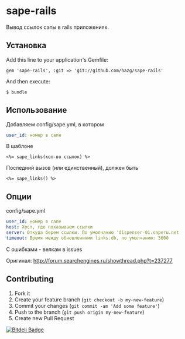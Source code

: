 # sape-rails

Вывод ссылок сапы в rails приложениях.


## Установка

Add this line to your application's Gemfile:

    gem 'sape-rails', :git => 'git://github.com/hazg/sape-rails'

And then execute:

    $ bundle

## Использование
  
Добавляем config/sape.yml, в котором
```yml
user_id: номер в сапе
```

В шаблоне
```erb  
<%= sape_links(кол-во ссылок) %>
```
Последний вызов (или единственный), должен быть
```erb  
<%= sape_links() %>
```
## Опции

config/sape.yml
```yml
user_id: номер в сапе
host: Хост, где показываем ссылки
server: Откуда берем ссылки. По умолчанию 'dispenser-01.saperu.net
timeout: Время между обновлениями links.db, по умолчанию: 3600
```
C ошибками - велкам в issues

Оригинал: http://forum.searchengines.ru/showthread.php?t=237277

## Contributing

1. Fork it
2. Create your feature branch (`git checkout -b my-new-feature`)
3. Commit your changes (`git commit -am 'Add some feature'`)
4. Push to the branch (`git push origin my-new-feature`)
5. Create new Pull Request


[![Bitdeli Badge](https://d2weczhvl823v0.cloudfront.net/hazg/sape-rails/trend.png)](https://bitdeli.com/free "Bitdeli Badge")

